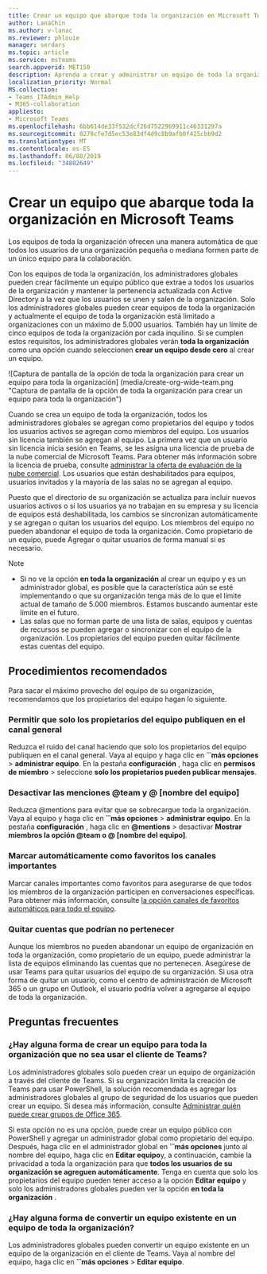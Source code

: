```yaml
---
title: Crear un equipo que abarque toda la organización en Microsoft Teams
author: LanaChin
ms.author: v-lanac
ms.reviewer: phlouie
manager: serdars
ms.topic: article
ms.service: msteams
search.appverid: MET150
description: Aprenda a crear y administrar un equipo de toda la organización en Teams.
localization_priority: Normal
MS.collection:
- Teams_ITAdmin_Help
- M365-collaboration
appliesto:
- Microsoft Teams
ms.openlocfilehash: 6bb614de33f532dcf26d7522969911c46331297a
ms.sourcegitcommit: 0278cfe7d5ec53e83df4d9c8b9afb0f425cbb9d2
ms.translationtype: MT
ms.contentlocale: es-ES
ms.lasthandoff: 06/08/2019
ms.locfileid: "34802649"
---
```

# <a name="create-an-org-wide-team-in-microsoft-teams"></a>Crear un equipo que abarque toda la organización en Microsoft Teams

Los equipos de toda la organización ofrecen una manera automática de que todos los usuarios de una organización pequeña o mediana formen parte de un único equipo para la colaboración.
 
Con los equipos de toda la organización, los administradores globales pueden crear fácilmente un equipo público que extrae a todos los usuarios de la organización y mantener la pertenencia actualizada con Active Directory a la vez que los usuarios se unen y salen de la organización. Solo los administradores globales pueden crear equipos de toda la organización y actualmente el equipo de toda la organización está limitado a organizaciones con un máximo de 5.000 usuarios. También hay un límite de cinco equipos de toda la organización por cada inquilino.  Si se cumplen estos requisitos, los administradores globales verán **toda la organización** como una opción cuando seleccionen **crear un equipo desde cero** al crear un equipo. 

![Captura de pantalla de la opción de toda la organización para crear un equipo para toda la organización] (media/create-org-wide-team.png "Captura de pantalla de la opción de toda la organización para crear un equipo para toda la organización")

Cuando se crea un equipo de toda la organización, todos los administradores globales se agregan como propietarios del equipo y todos los usuarios activos se agregan como miembros del equipo. Los usuarios sin licencia también se agregan al equipo. La primera vez que un usuario sin licencia inicia sesión en Teams, se les asigna una licencia de prueba de la nube comercial de Microsoft Teams. Para obtener más información sobre la licencia de prueba, consulte [administrar la oferta de evaluación de la nube comercial](iw-trial-teams.md). Los usuarios que están deshabilitados para equipos, usuarios invitados y la mayoría de las salas no se agregan al equipo. 

Puesto que el directorio de su organización se actualiza para incluir nuevos usuarios activos o si los usuarios ya no trabajan en su empresa y su licencia de equipos está deshabilitada, los cambios se sincronizan automáticamente y se agregan o quitan los usuarios del equipo. Los miembros del equipo no pueden abandonar el equipo de toda la organización. Como propietario de un equipo, puede Agregar o quitar usuarios de forma manual si es necesario.

> [!NOTE]
> - Si no ve la opción **en toda la organización** al crear un equipo y es un administrador global, es posible que la característica aún se esté implementando o que su organización tenga más de lo que el límite actual de tamaño de 5.000 miembros. Estamos buscando aumentar este límite en el futuro.
> - Las salas que no forman parte de una lista de salas, equipos y cuentas de recursos se pueden agregar o sincronizar con el equipo de la organización. Los propietarios del equipo pueden quitar fácilmente estas cuentas del equipo.

## <a name="best-practices"></a>Procedimientos recomendados
Para sacar el máximo provecho del equipo de su organización, recomendamos que los propietarios del equipo hagan lo siguiente.

### <a name="allow-only-team-owners-to-post-to-the-general-channel"></a>Permitir que solo los propietarios del equipo publiquen en el canal general
Reduzca el ruido del canal haciendo que solo los propietarios del equipo publiquen en el canal general. Vaya al equipo y haga clic en **̇ ̇ ̇ más opciones** > **administrar equipo**. En la pestaña **configuración** , haga clic en **permisos de miembro** > seleccione **solo los propietarios pueden publicar mensajes**.
### <a name="turn-off-team-and-team-name-mentions"></a>Desactivar las menciones @team y @ [nombre del equipo]
 Reduzca @mentions para evitar que se sobrecargue toda la organización. Vaya al equipo y haga clic en **̇ ̇ ̇ más opciones** > **administrar equipo**. En la pestaña **configuración** , haga clic en <strong>@mentions</strong> > desactivar **Mostrar miembros la opción @team o @ [nombre del equipo]**. 
### <a name="automatically-favorite-important-channels"></a>Marcar automáticamente como favoritos los canales importantes
 Marcar canales importantes como favoritos para asegurarse de que todos los miembros de la organización participen en conversaciones específicas. Para obtener más información, consulte [la opción canales de favoritos automáticos para todo el equipo](https://support.office.com/article/auto-favorite-channels-for-the-whole-team-a948272c-5aa5-429c-863c-4e1e1cd6b0f6).

### <a name="remove-accounts-that-might-not-belong"></a>Quitar cuentas que podrían no pertenecer
Aunque los miembros no pueden abandonar un equipo de organización en toda la organización, como propietario de un equipo, puede administrar la lista de equipos eliminando las cuentas que no pertenecen. Asegúrese de usar Teams para quitar usuarios del equipo de su organización.  Si usa otra forma de quitar un usuario, como el centro de administración de Microsoft 365 o un grupo en Outlook, el usuario podría volver a agregarse al equipo de toda la organización. 

## <a name="faq"></a>Preguntas frecuentes

### <a name="is-there-a-way-to-create-an-org-wide-team-other-than-using-the-teams-client"></a>¿Hay alguna forma de crear un equipo para toda la organización que no sea usar el cliente de Teams? 

Los administradores globales solo pueden crear un equipo de organización a través del cliente de Teams. Si su organización limita la creación de Teams para usar PowerShell, la solución recomendada es agregar los administradores globales al grupo de seguridad de los usuarios que pueden crear un equipo. Si desea más información, consulte [Administrar quién puede crear grupos de Office 365](https://docs.microsoft.com/office365/admin/create-groups/manage-creation-of-groups). 

Si esta opción no es una opción, puede crear un equipo público con PowerShell y agregar un administrador global como propietario del equipo. Después, haga clic en el administrador global en **̇ ̇ ̇ más opciones** junto al nombre del equipo, haga clic en **Editar equipo**y, a continuación, cambie la privacidad a toda la organización para que **todos los usuarios de su organización se agreguen automáticamente**. Tenga en cuenta que solo los propietarios del equipo pueden tener acceso a la opción **Editar equipo** y solo los administradores globales pueden ver la opción **en toda la organización** .

### <a name="is-there-a-way-to-convert-an-existing-team-to-an-org-wide-team"></a>¿Hay alguna forma de convertir un equipo existente en un equipo de toda la organización?

Los administradores globales pueden convertir un equipo existente en un equipo de la organización en el cliente de Teams.
Vaya al nombre del equipo, haga clic en **̇ ̇ ̇ más opciones** > **Editar equipo**.
